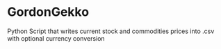 # GordonGekko
Python Script that writes current stock and commodities prices into .csv with optional currency conversion

